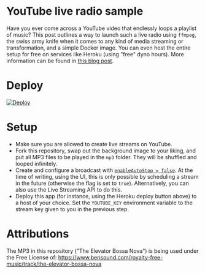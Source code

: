 # YouTube live radio sample

Have you ever come across a YouTube video that endlessly loops a playlist of music? This post outlines a way to launch such a live radio using `ffmpeg`, the swiss army knife when it comes to any kind of media streaming or transformation, and a simple Docker image. You can even host the entire setup for free on services like Heroku (using "free" dyno hours). More information can be found in [this blog post](https://blaubart.com/en/blog/how-to-set-up-a-24-7-live-stream-radio-on-youtube-for-free).

# Deploy

[![Deploy](https://www.herokucdn.com/deploy/button.svg)](https://github.com/tonmoyislam12/youtube-live-24)

# Setup

* Make sure you are allowed to create live streams on YouTube. 
* Fork this repository, swap out the background image to your liking, and put all MP3 files to be played in the `mp3` folder. They will be shuffled and looped infinitely.
* Create and configure a broadcast with [`enableAutoStop = false`](https://developers.google.com/youtube/v3/live/docs/liveBroadcasts#contentDetails.enableAutoStop). At the time of writing, using the UI, this is only possible by scheduling a stream in the future (otherwise the flag is set to `true`). Alternatively, you can also use the Live Streaming API to do this.
* Deploy this app (for instance, using the Heroku deploy button above) to a host of your choice. Set the `YOUTUBE_KEY` environment variable to the stream key given to you in the previous step.

# Attributions

The MP3 in this repository ("The Elevator Bossa Nova") is being used under the Free License of: https://www.bensound.com/royalty-free-music/track/the-elevator-bossa-nova
